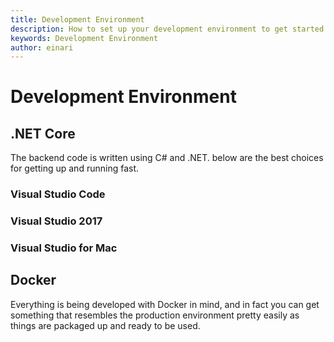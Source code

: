 ```yaml
---
title: Development Environment
description: How to set up your development environment to get started
keywords: Development Environment
author: einari
---
```

# Development Environment

## .NET Core

The backend code is written using C# and .NET. below are the best choices for getting up and running fast.

### Visual Studio Code

### Visual Studio 2017

### Visual Studio for Mac

## Docker

Everything is being developed with Docker in mind, and in fact you can get something that resembles the
production environment pretty easily as things are packaged up and ready to be used.